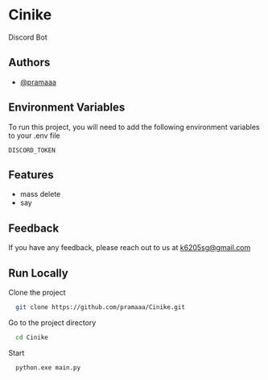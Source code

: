 
# Cinike

Discord Bot


## Authors

- [@pramaaa](https://www.github.com/pramaaa)


## Environment Variables

To run this project, you will need to add the following environment variables to your .env file

`DISCORD_TOKEN`



## Features

- mass delete
- say


## Feedback

If you have any feedback, please reach out to us at k6205sg@gmail.com


## Run Locally

Clone the project

```bash
  git clone https://github.com/pramaaa/Cinike.git
```

Go to the project directory

```bash
  cd Cinike
```

Start

```bash
  python.exe main.py
```

